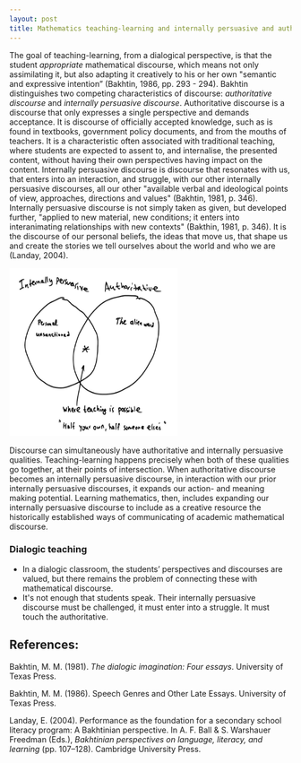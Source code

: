 ```yaml
---
layout: post
title: Mathematics teaching-learning and internally persuasive and authoritative discourse
---
```


The goal of teaching-learning, from a dialogical perspective, is that the student *appropriate* mathematical discourse, which means not only assimilating it, but also adapting it creatively to his or her own "semantic and expressive intention” (Bakhtin, 1986, pp. 293 - 294). Bakhtin distinguishes two competing characteristics of discourse: *authoritative discourse* and *internally persuasive discourse*. Authoritative discourse is a discourse that only expresses a single perspective and demands acceptance. It is discourse of officially accepted knowledge, such as is found in textbooks, government policy documents, and from the mouths of teachers. It is a characteristic often associated with traditional teaching, where students are expected to assent to, and internalise, the presented content, without having their own perspectives having impact on the content. Internally persuasive discourse is discourse that resonates with us, that enters into an interaction, and struggle, with our other internally persuasive discourses, all our other "available verbal and ideological points of view, approaches, directions and values" (Bakhtin, 1981, p. 346). Internally persuasive discourse is not simply taken as given, but developed further, "applied to new material, new conditions; it enters into interanimating relationships with new contexts" (Bakthin, 1981, p. 346). It is the discourse of our personal beliefs, the ideas that move us, that shape us and create the stories we tell ourselves about the world and who we are (Landay, 2004). 

<img src="https://github.com/rafauga/rafauga.github.io/blob/master/_posts/Venn_dia.jpg" style="height: 300px; width:300px;"/>

Discourse can simultaneously have authoritative and internally persuasive qualities. Teaching-learning happens precisely when both of these qualities go together, at their points of intersection. When authoritative discourse becomes an internally persuasive discourse, in interaction with our prior internally persuasive discourses, it expands our action- and meaning making potential. Learning mathematics, then, includes expanding our internally persuasive discourse to include as a creative resource the historically established ways of communicating of academic mathematical discourse. 

### Dialogic teaching

* In a dialogic classroom, the students’ perspectives and discourses are valued, but there remains the problem of connecting these with mathematical discourse. 
* It's not enough that students speak. Their internally persuasive discourse must be challenged, it must enter into a struggle. It must touch the authoritative. 


## References:
Bakhtin, M. M. (1981). *The dialogic imagination: Four essays*. University of Texas Press.

Bakhtin, M. M. (1986). Speech Genres and Other Late Essays. University of Texas Press.

Landay, E. (2004). Performance as the foundation for a secondary school literacy program: A Bakhtinian perspective. In A. F. Ball & S. Warshauer Freedman (Eds.), *Bakhtinian perspectives on language, literacy, and learning* (pp. 107–128). Cambridge University Press.
